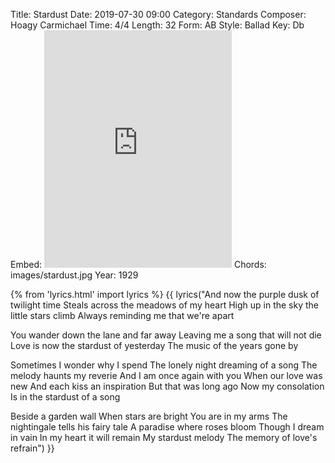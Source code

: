 Title: Stardust
Date: 2019-07-30 09:00
Category: Standards
Composer: Hoagy Carmichael
Time: 4/4
Length: 32
Form: AB
Style: Ballad
Key: Db
Embed: <iframe src="https://open.spotify.com/embed/user/thatdavidmiller/playlist/7mdAA9gTlfQpbX7QD7OGZU" width="300" height="380" frameborder="0" allowtransparency="true" allow="encrypted-media"></iframe>
Chords: images/stardust.jpg
Year: 1929

{% from 'lyrics.html' import lyrics %}
{{ lyrics("And now the purple dusk of twilight time
Steals across the meadows of my heart
High up in the sky the little stars climb
Always reminding me that we're apart

You wander down the lane and far away
Leaving me a song that will not die
Love is now the stardust of yesterday
The music of the years gone by

Sometimes I wonder why I spend
The lonely night dreaming of a song
The melody haunts my reverie
And I am once again with you
When our love was new
And each kiss an inspiration
But that was long ago
Now my consolation
Is in the stardust of a song

Beside a garden wall
When stars are bright
You are in my arms
The nightingale tells his fairy tale
A paradise where roses bloom
Though I dream in vain
In my heart it will remain
My stardust melody
The memory of love's refrain") }}

